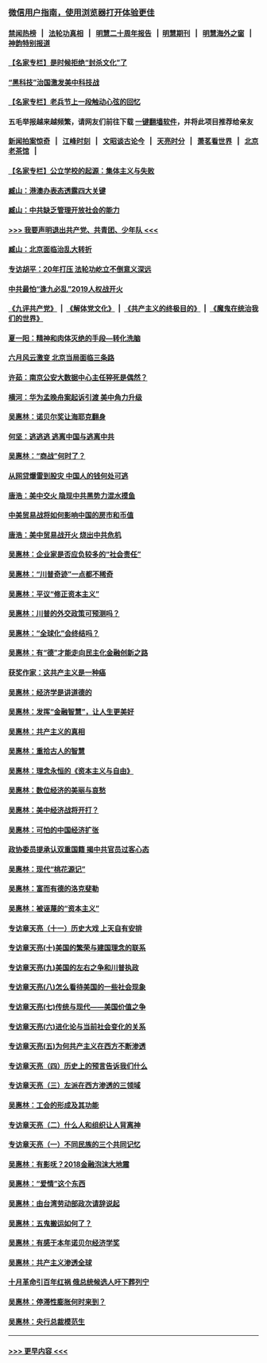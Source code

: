 ### [微信用户指南，使用浏览器打开体验更佳](https://github.com/gfw-breaker/banned-news1/blob/master/indexes/wechat-guide.md?t=0)
#### [禁闻热榜](热点新闻.md?t=0)  &nbsp;&nbsp;|&nbsp;&nbsp; [法轮功真相](https://github.com/gfw-breaker/truth/blob/master/README.md?t=0) &nbsp;&nbsp;|&nbsp;&nbsp; [明慧二十周年报告](https://github.com/gfw-breaker/mh-reports/blob/master/README.md?t=0) &nbsp;&nbsp;|&nbsp;&nbsp;[明慧期刊](https://github.com/gfw-breaker/mh-qikan) &nbsp;&nbsp;|&nbsp;&nbsp; [明慧海外之窗](https://github.com/gfw-breaker/mh-news/blob/master/README.md?t=0) &nbsp;&nbsp;|&nbsp;&nbsp; [神韵特别报道](https://github.com/gfw-breaker/mh-news/blob/master/shenyun.md?t=0)
#### [【名家专栏】是时候拒绝“封杀文化”了](../pages/nsc423/n11814093.md?t=02151833) 
#### [“黑科技”治国激发美中科技战](../pages/nsc423/n11638056.md?t=02151833) 
#### [【名家专栏】老兵节上一段触动心弦的回忆](../pages/nsc423/n11646016.md?t=02151833) 
#### 五毛举报越来越频繁，请网友们前往下载 [一键翻墙软件](https://github.com/gfw-breaker/ssr-accounts)，并将此项目推荐给亲友
#### [新闻拍案惊奇](https://github.com/gfw-breaker/banned-news1/blob/master/pages/link4.md) &nbsp;&nbsp;|&nbsp;&nbsp; [江峰时刻](https://github.com/gfw-breaker/banned-news1/blob/master/pages/link4.md) &nbsp;&nbsp;|&nbsp;&nbsp; [文昭谈古论今](https://github.com/gfw-breaker/banned-news1/blob/master/pages/link4.md) &nbsp;&nbsp;|&nbsp;&nbsp; [天亮时分](https://github.com/gfw-breaker/banned-news1/blob/master/pages/link4.md) &nbsp;&nbsp;|&nbsp;&nbsp; [萧茗看世界](https://github.com/gfw-breaker/banned-news1/blob/master/pages/link4.md) &nbsp;&nbsp;|&nbsp;&nbsp; [北京老茶馆](https://github.com/gfw-breaker/banned-news1/blob/master/pages/link4.md) &nbsp;&nbsp;|&nbsp;&nbsp; 
#### [【名家专栏】公立学校的起源：集体主义与失败](../pages/nsc423/n11601833.md?t=02151833) 
#### [臧山：港澳办表态透露四大关键](../pages/nsc423/n11421628.md?t=02151833) 
#### [臧山：中共缺乏管理开放社会的能力](../pages/nsc423/n11407457.md?t=02151833) 
#### [>>> 我要声明退出共产党、共青团、少年队 <<<](https://github.com/begood0513/goodnews/blob/master/quit/letter.md) 
#### [臧山：北京面临治乱大转折](../pages/nsc423/n11406895.md?t=02151833) 
#### [专访胡平：20年打压 法轮功屹立不倒意义深远](../pages/nsc423/n11398800.md?t=02151833) 
#### [中共最怕“逢九必乱”2019人权战开火](../pages/nsc423/n11385248.md?t=02151833) 
#### [《九评共产党》](https://github.com/begood0513/9ping.md/blob/master/README.md) &nbsp;|&nbsp; [《解体党文化》](../../../../jtdwh.md/blob/master/README.md)  &nbsp;|&nbsp; [《共产主义的终极目的》](../../../../gczydzjmd.md/blob/master/README.md) &nbsp;|&nbsp; [《魔鬼在统治我们的世界》](../../../../mgztzwmdsj.md/blob/master/README.md) 
#### [夏一阳：精神和肉体灭绝的手段—转化洗脑](../pages/nsc423/n11368250.md?t=02151833) 
#### [六月风云激变 北京当局面临三条路](../pages/nsc423/n11313668.md?t=02151833) 
#### [许茹：南京公安大数据中心主任猝死是偶然？](../pages/nsc423/n11064744.md?t=02151833) 
#### [横河：华为孟晚舟案起诉引渡 美中角力升级](../pages/nsc423/n11027230.md?t=02151833) 
#### [吴惠林：诺贝尔奖让海耶克翻身](../pages/nsc423/n10890049.md?t=02151833) 
#### [何坚：逃逃逃 逃离中国与逃离中共](../pages/nsc423/n10592891.md?t=02151833) 
#### [吴惠林：“商战”何时了？](../pages/nsc423/n10573558.md?t=02151833) 
#### [从网贷爆雷到股灾 中国人的钱何处可逃](../pages/nsc423/n10572800.md?t=02151833) 
#### [唐浩：美中交火 隐现中共黑势力混水摸鱼](../pages/nsc423/n10544040.md?t=02151833) 
#### [中美贸易战将如何影响中国的房市和币值](../pages/nsc423/n10543697.md?t=02151833) 
#### [唐浩：美中贸易战开火 烧出中共危机](../pages/nsc423/n10540126.md?t=02151833) 
#### [吴惠林：企业家是否应负较多的“社会责任”](../pages/nsc423/n10535022.md?t=02151833) 
#### [吴惠林：“川普奇迹”一点都不稀奇](../pages/nsc423/n10512808.md?t=02151833) 
#### [吴惠林：平议“修正资本主义”](../pages/nsc423/n10495724.md?t=02151833) 
#### [吴惠林：川普的外交政策可预测吗？](../pages/nsc423/n10462387.md?t=02151833) 
#### [吴惠林：“全球化”会终结吗？](../pages/nsc423/n10452838.md?t=02151833) 
#### [吴惠林：有“德”才能走向民主化金融创新之路](../pages/nsc423/n10432292.md?t=02151833) 
#### [获奖作家：这共产主义是一种癌](../pages/nsc423/n10431541.md?t=02151833) 
#### [吴惠林：经济学是讲道德的](../pages/nsc423/n10398014.md?t=02151833) 
#### [吴惠林：发挥“金融智慧”，让人生更美好](../pages/nsc423/n10375019.md?t=02151833) 
#### [吴惠林：共产主义的真相](../pages/nsc423/n10351394.md?t=02151833) 
#### [吴惠林：重拾古人的智慧](../pages/nsc423/n10337691.md?t=02151833) 
#### [吴惠林：理念永恒的《资本主义与自由》](../pages/nsc423/n10316274.md?t=02151833) 
#### [吴惠林：数位经济的美丽与哀愁](../pages/nsc423/n10292946.md?t=02151833) 
#### [吴惠林：美中经济战将开打？](../pages/nsc423/n10258825.md?t=02151833) 
#### [吴惠林：可怕的中国经济扩张](../pages/nsc423/n10219147.md?t=02151833) 
#### [政协委员提承认双重国籍 揭中共官员过客心态](../pages/nsc423/n10208809.md?t=02151833) 
#### [吴惠林：现代“桃花源记”](../pages/nsc423/n10185234.md?t=02151833) 
#### [吴惠林：富而有德的洛克斐勒](../pages/nsc423/n10142264.md?t=02151833) 
#### [吴惠林：被诬蔑的“资本主义”](../pages/nsc423/n10124816.md?t=02151833) 
#### [专访章天亮（十一）历史大戏 上天自有安排](../pages/nsc423/n10094905.md?t=02151833) 
#### [专访章天亮(十)美国的繁荣与建国理念的联系](../pages/nsc423/n10094899.md?t=02151833) 
#### [专访章天亮(九)美国的左右之争和川普执政](../pages/nsc423/n10094889.md?t=02151833) 
#### [专访章天亮(八)怎么看待美国的一些社会现象](../pages/nsc423/n10094857.md?t=02151833) 
#### [专访章天亮(七)传统与现代——美国价值之争](../pages/nsc423/n10093140.md?t=02151833) 
#### [专访章天亮(六)进化论与当前社会变化的关系](../pages/nsc423/n10092036.md?t=02151833) 
#### [专访章天亮(五)为何共产主义在西方不断渗透](../pages/nsc423/n10083620.md?t=02151833) 
#### [专访章天亮（四）历史上的预言告诉我们什么](../pages/nsc423/n10083606.md?t=02151833) 
#### [专访章天亮（三）左派在西方渗透的三领域](../pages/nsc423/n10081115.md?t=02151833) 
#### [吴惠林：工会的形成及其功能](../pages/nsc423/n10080633.md?t=02151833) 
#### [专访章天亮（二）什么人和组织让人背离神](../pages/nsc423/n10076637.md?t=02151833) 
#### [专访章天亮（一）不同民族的三个共同记忆](../pages/nsc423/n10074188.md?t=02151833) 
#### [吴惠林：有影呒？2018金融泡沫大地震](../pages/nsc423/n10040534.md?t=02151833) 
#### [吴惠林：“爱情”这个东西](../pages/nsc423/n10019423.md?t=02151833) 
#### [吴惠林：由台湾劳动部政次请辞说起](../pages/nsc423/n9979679.md?t=02151833) 
#### [吴惠林：五鬼搬运如何了？](../pages/nsc423/n9925338.md?t=02151833) 
#### [吴惠林：有感于本年诺贝尔经济学奖](../pages/nsc423/n9871883.md?t=02151833) 
#### [吴惠林：共产主义渗透全球](../pages/nsc423/n9812748.md?t=02151833) 
#### [十月革命引百年红祸 俄总统候选人吁下葬列宁](../pages/nsc423/n9810182.md?t=02151833) 
#### [吴惠林：停滞性膨胀何时来到？](../pages/nsc423/n9764136.md?t=02151833) 
#### [吴惠林：央行总裁模范生](../pages/nsc423/n9728134.md?t=02151833) 

----
#### [ >>> 更早内容 <<< ](../indexes/nsc423-earlier.md)
